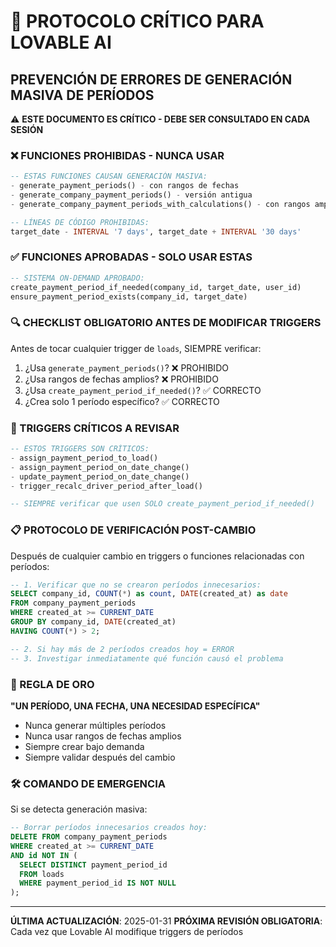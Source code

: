 # 🚨 PROTOCOLO CRÍTICO PARA LOVABLE AI
## PREVENCIÓN DE ERRORES DE GENERACIÓN MASIVA DE PERÍODOS

⚠️ **ESTE DOCUMENTO ES CRÍTICO - DEBE SER CONSULTADO EN CADA SESIÓN**

### ❌ FUNCIONES PROHIBIDAS - NUNCA USAR
```sql
-- ESTAS FUNCIONES CAUSAN GENERACIÓN MASIVA:
- generate_payment_periods() - con rangos de fechas
- generate_company_payment_periods() - versión antigua  
- generate_company_payment_periods_with_calculations() - con rangos amplios

-- LÍNEAS DE CÓDIGO PROHIBIDAS:
target_date - INTERVAL '7 days', target_date + INTERVAL '30 days'
```

### ✅ FUNCIONES APROBADAS - SOLO USAR ESTAS
```sql
-- SISTEMA ON-DEMAND APROBADO:
create_payment_period_if_needed(company_id, target_date, user_id)
ensure_payment_period_exists(company_id, target_date)
```

### 🔍 CHECKLIST OBLIGATORIO ANTES DE MODIFICAR TRIGGERS
Antes de tocar cualquier trigger de `loads`, SIEMPRE verificar:

1. ¿Usa `generate_payment_periods()`? ❌ PROHIBIDO
2. ¿Usa rangos de fechas amplios? ❌ PROHIBIDO  
3. ¿Usa `create_payment_period_if_needed()`? ✅ CORRECTO
4. ¿Crea solo 1 período específico? ✅ CORRECTO

### 🚨 TRIGGERS CRÍTICOS A REVISAR
```sql
-- ESTOS TRIGGERS SON CRÍTICOS:
- assign_payment_period_to_load()
- assign_payment_period_on_date_change()  
- update_payment_period_on_date_change()
- trigger_recalc_driver_period_after_load()

-- SIEMPRE verificar que usen SOLO create_payment_period_if_needed()
```

### 📋 PROTOCOLO DE VERIFICACIÓN POST-CAMBIO
Después de cualquier cambio en triggers o funciones relacionadas con períodos:

```sql
-- 1. Verificar que no se crearon períodos innecesarios:
SELECT company_id, COUNT(*) as count, DATE(created_at) as date
FROM company_payment_periods 
WHERE created_at >= CURRENT_DATE
GROUP BY company_id, DATE(created_at)
HAVING COUNT(*) > 2;

-- 2. Si hay más de 2 períodos creados hoy = ERROR
-- 3. Investigar inmediatamente qué función causó el problema
```

### 🎯 REGLA DE ORO
**"UN PERÍODO, UNA FECHA, UNA NECESIDAD ESPECÍFICA"**
- Nunca generar múltiples períodos
- Nunca usar rangos de fechas amplios
- Siempre crear bajo demanda
- Siempre validar después del cambio

### 🛠️ COMANDO DE EMERGENCIA
Si se detecta generación masiva:
```sql
-- Borrar períodos innecesarios creados hoy:
DELETE FROM company_payment_periods 
WHERE created_at >= CURRENT_DATE 
AND id NOT IN (
  SELECT DISTINCT payment_period_id 
  FROM loads 
  WHERE payment_period_id IS NOT NULL
);
```

---
**ÚLTIMA ACTUALIZACIÓN**: 2025-01-31
**PRÓXIMA REVISIÓN OBLIGATORIA**: Cada vez que Lovable AI modifique triggers de períodos